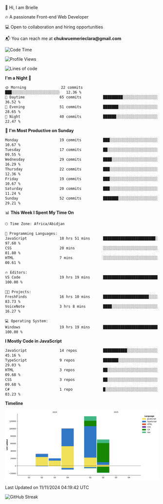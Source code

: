 <div align="left">
  <p>👋 Hi, I am Brielle</p>
  <p>🔥 A passionate Front-end Web Developer</p>
  <p>💻 Open to collaboration and hiring opportunities</p>
  <p>📬 You can reach me at <strong>chukwuemerieclara@gmail.com</strong></p>
</div>


 
 <!--START_SECTION:waka-->
![Code Time](http://img.shields.io/badge/Code%20Time-318%20hrs%2021%20mins-blue)

![Profile Views](http://img.shields.io/badge/Profile%20Views-38-blue)

![Lines of code](https://img.shields.io/badge/From%20Hello%20World%20I%27ve%20Written-116.8%20thousand%20lines%20of%20code-blue)

**I'm a Night 🦉** 

```text
🌞 Morning                22 commits          ███░░░░░░░░░░░░░░░░░░░░░░   12.36 % 
🌆 Daytime                65 commits          █████████░░░░░░░░░░░░░░░░   36.52 % 
🌃 Evening                51 commits          ███████░░░░░░░░░░░░░░░░░░   28.65 % 
🌙 Night                  40 commits          ██████░░░░░░░░░░░░░░░░░░░   22.47 % 
```
📅 **I'm Most Productive on Sunday** 

```text
Monday                   19 commits          ███░░░░░░░░░░░░░░░░░░░░░░   10.67 % 
Tuesday                  17 commits          ██░░░░░░░░░░░░░░░░░░░░░░░   09.55 % 
Wednesday                29 commits          ████░░░░░░░░░░░░░░░░░░░░░   16.29 % 
Thursday                 22 commits          ███░░░░░░░░░░░░░░░░░░░░░░   12.36 % 
Friday                   19 commits          ███░░░░░░░░░░░░░░░░░░░░░░   10.67 % 
Saturday                 20 commits          ███░░░░░░░░░░░░░░░░░░░░░░   11.24 % 
Sunday                   52 commits          ███████░░░░░░░░░░░░░░░░░░   29.21 % 
```


📊 **This Week I Spent My Time On** 

```text
🕑︎ Time Zone: Africa/Abidjan

💬 Programming Languages: 
JavaScript               18 hrs 51 mins      ████████████████████████░   97.60 % 
CSS                      20 mins             ░░░░░░░░░░░░░░░░░░░░░░░░░   01.80 % 
HTML                     7 mins              ░░░░░░░░░░░░░░░░░░░░░░░░░   00.61 % 

🔥 Editors: 
VS Code                  19 hrs 19 mins      █████████████████████████   100.00 % 

🐱‍💻 Projects: 
FreshFinds               16 hrs 10 mins      █████████████████████░░░░   83.73 % 
VoiceNote                3 hrs 8 mins        ████░░░░░░░░░░░░░░░░░░░░░   16.27 % 

💻 Operating System: 
Windows                  19 hrs 19 mins      █████████████████████████   100.00 % 
```

**I Mostly Code in JavaScript** 

```text
JavaScript               14 repos            ███████████░░░░░░░░░░░░░░   45.16 % 
TypeScript               9 repos             ███████░░░░░░░░░░░░░░░░░░   29.03 % 
HTML                     3 repos             ██░░░░░░░░░░░░░░░░░░░░░░░   09.68 % 
CSS                      3 repos             ██░░░░░░░░░░░░░░░░░░░░░░░   09.68 % 
C#                       1 repo              █░░░░░░░░░░░░░░░░░░░░░░░░   03.23 % 
```



**Timeline**

![Lines of Code chart](https://raw.githubusercontent.com/Brielle28/Brielle28/main/assets/bar_graph.png)


 Last Updated on 11/11/2024 04:19:42 UTC
<!--END_SECTION:waka-->

![GitHub Streak](https://github-readme-streak-stats.herokuapp.com/?user=Brielle28)



